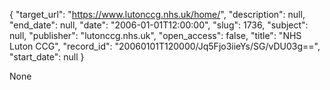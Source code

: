 {
  "target_url": "https://www.lutonccg.nhs.uk/home/", 
  "description": null, 
  "end_date": null, 
  "date": "2006-01-01T12:00:00", 
  "slug": 1736, 
  "subject": null, 
  "publisher": "lutonccg.nhs.uk", 
  "open_access": false, 
  "title": "NHS Luton CCG", 
  "record_id": "20060101T120000/Jq5Fjo3iieYs/SG/vDU03g==", 
  "start_date": null
}

None